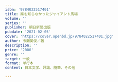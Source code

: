 ```yaml
---
isbn: '9784022517401'
title: 誰も知らなかったジャイアント馬場
volume: ''
series: ''
publisher: 朝日新聞出版
pubdate: '2021-02-05'
cover: 'https://cover.openbd.jp/9784022517401.jpg'
author: 市瀬英俊／著
description: ''
price: '2000'
genre: ''
target: 一般
format: 単行本
content: 日本文学、評論、随筆、その他

---
```

